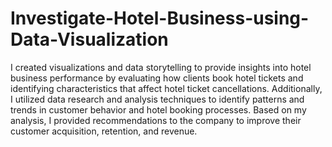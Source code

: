 # Investigate-Hotel-Business-using-Data-Visualization
I created visualizations and data storytelling to provide insights into hotel business performance by evaluating how clients book hotel tickets and identifying characteristics that affect hotel ticket cancellations. Additionally, I utilized data research and analysis techniques to identify patterns and trends in customer behavior and hotel booking processes. Based on my analysis, I provided recommendations to the company to improve their customer acquisition, retention, and revenue.
